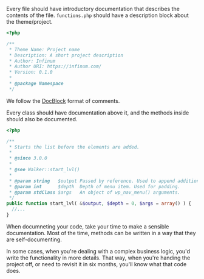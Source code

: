 Every file should have introductory documentation that describes the contents of the file. `functions.php` should have a description block about the theme/project.

```php
<?php

/**
 * Theme Name: Project name
 * Description: A short project description
 * Author: Infinum
 * Author URI: https://infinum.com/
 * Version: 0.1.0
 *
 * @package Namespace
 */
```

We follow the [DocBlock](https://phpdoc.org/docs/latest/guides/docblocks.html) format of comments.

Every class should have documentation above it, and the methods inside should also be documented.

```php
<?php

/**
 * Starts the list before the elements are added.
 *
 * @since 3.0.0
 *
 * @see Walker::start_lvl()
 *
 * @param string   $output Passed by reference. Used to append additional content.
 * @param int      $depth  Depth of menu item. Used for padding.
 * @param stdClass $args   An object of wp_nav_menu() arguments.
 */
public function start_lvl( &$output, $depth = 0, $args = array() ) {
  //...
}
```

When documneting your code, take your time to make a sensible documentation. Most of the time, methods can be written in a way that they are self-documenting.

In some cases, when you're dealing with a complex business logic, you'd write the functionality in more details. That way, when you're handing the project off, or need to revisit it in six months, you'll know what that code does.
